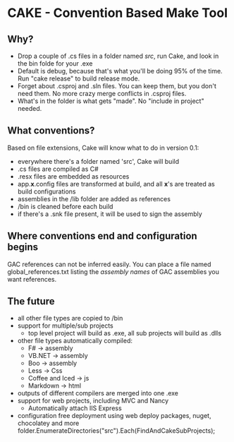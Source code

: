 
CAKE - Convention Based Make Tool
========================

Why?
------
* Drop a couple of .cs files in a folder named *src*, run Cake, and look in the bin folde for your .exe
* Default is debug, because that's what you'll be doing 95% of the time. Run "cake release" to build release mode.
* Forget about .csproj and .sln files. You can keep them, but you don't need them. No more crazy merge conflicts in .csproj files.
* What's in the folder is what gets "made". No "include in project" needed.


What conventions?
---
Based on file extensions, Cake will know what to do in version 0.1:

* everywhere there's a folder named 'src', Cake will build 
* .cs files are compiled as C#
* .resx files are embedded as resources
* app.**x**.config files are transformed at build, and all **x**'s are treated as build configurations
* assemblies in the /lib folder are added as references
* /bin is cleaned before each build
* if there's a .snk file present, it will be used to sign the assembly


Where conventions end and configuration begins
---

GAC references can not be inferred easily. You can place a file named global_references.txt listing the *assembly names* of GAC assemblies you want references.


The future
---

* all other file types are copied to /bin
* support for multiple/sub projects
	* top level project will build as .exe, all sub projects will build as .dlls
* other file types automatically compiled:
	* F# -> assembly
	* VB.NET -> assembly
	* Boo -> assembly
	* Less -> Css
	* Coffee and Iced -> js
	* Markdown -> html
* outputs of different compilers are merged into one .exe
* support for web projects, including MVC and Nancy
	* Automatically attach IIS Express
* configuration free deployment using web deploy packages, nuget, chocolatey and more			folder.EnumerateDirectories("src").Each(FindAndCakeSubProjects);


